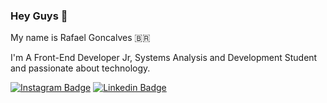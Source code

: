 ### Hey Guys 👋

My name is Rafael Goncalves 🇧🇷

I'm A Front-End Developer Jr, Systems Analysis and Development Student and passionate about technology.


[![Instagram Badge](https://img.shields.io/badge/-RafaelAlves-E1306C?style=flat-square&logo=instagram&logoColor=white&link=https://www.instagram.com/rafaaelgoncalves/)](https://www.instagram.com/rafaaelgoncalves/)
[![Linkedin Badge](https://img.shields.io/badge/-Rafael%20Alves-6633cc?style=flat-square&logo=Linkedin&logoColor=white&link=https://www.linkedin.com/in/rafaael-goncalves/)](https://www.linkedin.com/in/rafaael-goncalves/) 


<!--
**ralves-web/ralves-web** is a ✨ _special_ ✨ repository because its `README.md` (this file) appears on your GitHub profile.

Here are some ideas to get you started:

- 🔭 I’m currently working on ...
- 🌱 I’m currently learning ...
- 👯 I’m looking to collaborate on ...
- 🤔 I’m looking for help with ...
- 💬 Ask me about ...
- 📫 How to reach me: ...
- 😄 Pronouns: ...
- ⚡ Fun fact: ...
-->
